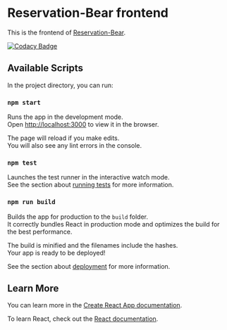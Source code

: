 # Reservation-Bear frontend

This is the frontend of [Reservation-Bear](reaservation-bear.de).

[![Codacy Badge](https://app.codacy.com/project/badge/Grade/1d91f35265e748f785c39df0b05ea004)](https://www.codacy.com/gh/Eistbaren/frontend/dashboard?utm_source=github.com&amp;utm_medium=referral&amp;utm_content=Eistbaren/frontend&amp;utm_campaign=Badge_Grade)

## Available Scripts

In the project directory, you can run:

### `npm start`

Runs the app in the development mode.\
Open [http://localhost:3000](http://localhost:3000) to view it in the browser.

The page will reload if you make edits.\
You will also see any lint errors in the console.

### `npm test`

Launches the test runner in the interactive watch mode.\
See the section about [running tests](https://facebook.github.io/create-react-app/docs/running-tests) for more information.

### `npm run build`

Builds the app for production to the `build` folder.\
It correctly bundles React in production mode and optimizes the build for the best performance.

The build is minified and the filenames include the hashes.\
Your app is ready to be deployed!

See the section about [deployment](https://facebook.github.io/create-react-app/docs/deployment) for more information.

## Learn More

You can learn more in the [Create React App documentation](https://facebook.github.io/create-react-app/docs/getting-started).

To learn React, check out the [React documentation](https://reactjs.org/).
